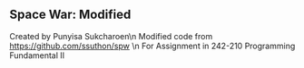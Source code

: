 Space War: Modified
---------------------------------------------------------
Created by Punyisa Sukcharoen\n
Modified code from https://github.com/ssuthon/spw \n
For Assignment in 242-210 Programming Fundamental II
